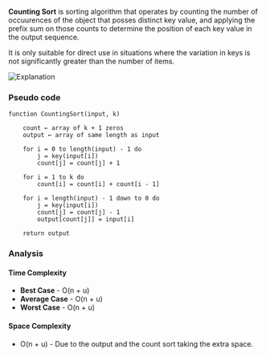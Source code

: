 **Counting Sort** is sorting algorithm that operates by counting the number of occuurences of the object that posses distinct key value, and applying the prefix sum on those counts to determine the position of each key value in the output sequence.

It is only suitable for direct use in situations where the variation in keys is not significantly greater than the number of items.

![Explanation](https://youtu.be/1mh2vilbZMg?feature=shared)

### Pseudo code
```
function CountingSort(input, k)
    
    count ← array of k + 1 zeros
    output ← array of same length as input
    
    for i = 0 to length(input) - 1 do
        j = key(input[i])
        count[j] = count[j] + 1

    for i = 1 to k do
        count[i] = count[i] + count[i - 1]

    for i = length(input) - 1 down to 0 do
        j = key(input[i])
        count[j] = count[j] - 1
        output[count[j]] = input[i]

    return output
```

### Analysis

#### Time Complexity
- **Best Case** - O(n + u)
- **Average Case** - O(n + u)
- **Worst Case** - O(n + u)

#### Space Complexity
- O(n + u) - Due to the output and the count sort taking the extra space.
